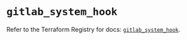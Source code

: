 # `gitlab_system_hook`

Refer to the Terraform Registry for docs: [`gitlab_system_hook`](https://registry.terraform.io/providers/gitlabhq/gitlab/17.5.0/docs/resources/system_hook).
